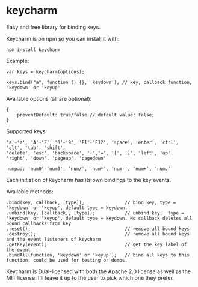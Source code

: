 keycharm
========

Easy and free library for binding keys.

Keycharm is on npm so you can install it with:
```
npm install keycharm
```


Example:

```
var keys = keycharm(options);

keys.bind("a", function () {}, 'keydown'); // key, callback function, 'keydown' or 'keyup'
```

Available options (all are optional):
```
{
    preventDefault: true/false // default value: false;
}
```

Supported keys:

```
'a'-'z', 'A'-'Z', '0'-'9', 'F1'-'F12', 'space', 'enter', 'ctrl', 'alt', 'tab', 'shift', 
'delete', 'esc', 'backspace', '-','=', '[', ']', 'left', 'up', 'right', 'down', 'pageup', 'pagedown'

numpad: 'num0'-'num9', 'num/', 'num*', 'num-', 'num+', 'num.'
```

Each initiation of keycharm has its own bindings to the key events.

Available methods:

```
.bind(key, callback, [type]);               // bind key, type = 'keydown' or 'keyup', default type = keydown.
.unbind(key, [callback], [type]);           // unbind key,  type = 'keydown' or 'keyup', default type = keydown. No callback deletes all bound callbacks from key
.reset();                                   // remove all bound keys
.destroy();                                 // remove all bound keys and the event listeners of keycharm
.getKey(event);                             // get the key label of the event
.bindAll(function, 'keydown' or 'keyup');   // bind all keys to this function, could be used for testing or demos.
```

Keycharm is Dual-licensed with both the Apache 2.0 license as well as the MIT license. I'll leave it up to the user to pick which one they prefer.